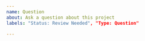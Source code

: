 ```yaml
---
name: Question
about: Ask a question about this project
labels: "Status: Review Needed", "Type: Question"

---
```

